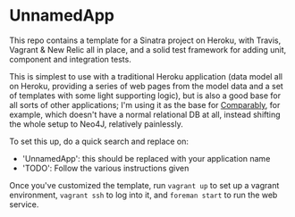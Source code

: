 UnnamedApp
==========

This repo contains a template for a Sinatra project on Heroku, with Travis, Vagrant & New Relic all in place, and a solid
test framework for adding unit, component and integration tests.

This is simplest to use with a traditional Heroku application (data model all on Heroku, providing a series of web pages
from the model data and a set of templates with some light supporting logic), but is also a good base for all sorts of
other applications; I'm using it as the base for [Comparably](https://github.com/pimterry/comparably), for example, which
doesn't have a normal relational DB at all, instead shifting the whole setup to Neo4J, relatively painlessly.

To set this up, do a quick search and replace on:

* 'UnnamedApp': this should be replaced with your application name
* 'TODO': Follow the various instructions given

Once you've customized the template, run `vagrant up` to set up a vagrant environment, `vagrant ssh` to log into it,
and `foreman start` to run the web service.